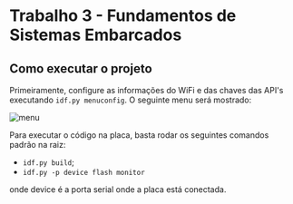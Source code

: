 # Trabalho 3 - Fundamentos de Sistemas Embarcados

## Como executar o projeto

Primeiramente, configure as informações do WiFi e
das chaves das API's executando ```idf.py menuconfig```.
O seguinte menu será mostrado:

![menu](https://github.com/joaorobson/embedded_systems/tree/master/trabalho_3/menu.png)

Para executar o código na placa, basta rodar os seguintes comandos padrão na raiz:

* ```idf.py build```;
* ```idf.py -p device flash monitor```

onde device é a porta serial onde a placa está conectada.